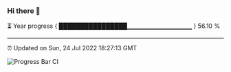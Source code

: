 ### Hi there 👋

⏳ Year progress { ████████████████▁▁▁▁▁▁▁▁▁▁▁▁▁▁ } 56.10 %

---

⏰ Updated on Sun, 24 Jul 2022 18:27:13 GMT

![Progress Bar CI](https://github.com/ZhaoGui/ZhaoGui/workflows/Progress%20Bar%20CI/badge.svg)
